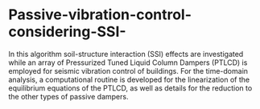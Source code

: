 # Passive-vibration-control-considering-SSI-
In this algorithm soil-structure interaction (SSI) effects are investigated while an array of Pressurized Tuned Liquid Column Dampers (PTLCD) is employed for seismic vibration control of buildings. For the time-domain analysis, a computational routine is developed for the linearization of the equilibrium equations of the PTLCD, as well as details for the reduction to the other types of passive dampers.
